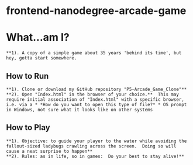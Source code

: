frontend-nanodegree-arcade-game
===============================

# What...am I?

	**1). A copy of a simple game about 35 years 'behind its time', but hey, gotta start somewhere.

## How to Run

	**1). Clone or download my GitHub repository "P5-Arcade_Game_Clone"**
	**2). Open "Index.html" in the browser of your choice.**  This may require initial association of "Index.html" with a specific browser, i.e. via a * *How do you want to open this type of file?* * OS prompt in Windows, not sure what it looks like on other systems

## How to Play

	**1). Objective: to guide your player to the water while avoiding the fallout-sized ladybugs crawling across the screen.  Doing so will cause a neat surprise to happen**
	**2). Rules: as in life, so in games:  Do your best to stay alive!**




